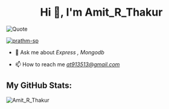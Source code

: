 <h1 align="center">Hi 👋, I'm Amit_R_Thakur</h1>


![Quote](https://github-readme-quotes.herokuapp.com/quote?theme=dark&animation=grow_out_in)


<p align="left"> <a href="https://github.com/ryo-ma/github-profile-trophy"><img src="https://github-profile-trophy.vercel.app/?username=prathm-sp&theme=juicyfresh" alt="prathm-sp" /></a> </p>

- 💬 Ask me about *Express , Mongodb*

- 📫 How to reach me *at913513@gmail.com*

<h2> My GitHub Stats:</h2>
<div>
<span align="left"><img align="left" src="https://github-readme-stats.vercel.app/api/top-langs?username=Amit-R-Thakur&show_icons=true&locale=en&layout=compact&theme=highcontrast" alt="Amit_R_Thakur" /></span>

 
